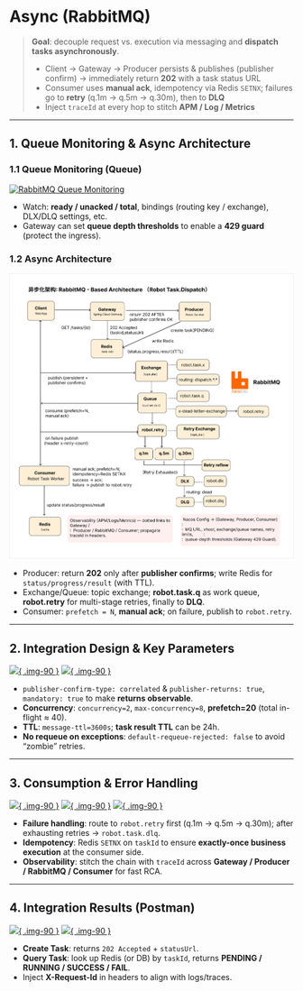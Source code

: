 # Async (RabbitMQ)

> **Goal**: decouple request vs. execution via messaging and **dispatch tasks asynchronously**.  
> - Client → Gateway → Producer persists & publishes (publisher confirm) → immediately return **202** with a task status URL  
> - Consumer uses **manual ack**, idempotency via Redis `SETNX`; failures go to **retry** (q.1m → q.5m → q.30m), then to **DLQ**  
> - Inject `traceId` at every hop to stitch **APM / Log / Metrics**

---

## 1. Queue Monitoring & Async Architecture

### 1.1 Queue Monitoring (Queue)

<a href="/assets/rabbitmq-queue.png" target="_blank" rel="noopener">
  <img src="/assets/rabbitmq-queue.png" alt="RabbitMQ Queue Monitoring">
</a>

- Watch: **ready / unacked / total**, bindings (routing key / exchange), DLX/DLQ settings, etc.  
- Gateway can set **queue depth thresholds** to enable a **429 guard** (protect the ingress).

### 1.2 Async Architecture

<a href="/assets/rabbitmq-arch.png" target="_blank" rel="noopener">
  <img src="/assets/rabbitmq-arch.png" alt="Async Architecture (task dispatch / retry / DLQ flow)">
</a>

- Producer: return **202** only after **publisher confirms**; write Redis for `status/progress/result` (with TTL).  
- Exchange/Queue: topic exchange; **robot.task.q** as work queue, **robot.retry** for multi-stage retries, finally to **DLQ**.  
- Consumer: `prefetch = N`, **manual ack**; on failure, publish to `robot.retry`.

---

## 2. Integration Design & Key Parameters

[![](/assets/rabbitmq-params-code.png){ .img-90 }](/assets/rabbitmq-params-code.png)
[![](/assets/rabbitmq-exchange.png){ .img-90 }](/assets/rabbitmq-exchange.png)

- `publisher-confirm-type: correlated` & `publisher-returns: true`, `mandatory: true` to make **returns observable**.  
- **Concurrency**: `concurrency=2`, `max-concurrency=8`, **prefetch=20** (total in-flight ≈ 40).  
- **TTL**: `message-ttl=3600s`; **task result TTL** can be 24h.  
- **No requeue on exceptions**: `default-requeue-rejected: false` to avoid “zombie” retries.

---

## 3. Consumption & Error Handling

[![](/assets/rabbitmq-dlq.png){ .img-90 }](/assets/rabbitmq-dlq.png)
[![](/assets/rabbitmq-consumer-config.png){ .img-90 }](/assets/rabbitmq-consumer-config.png)
[![](/assets/rabbitmq-declare-code.png){ .img-90 }](/assets/rabbitmq-declare-code.png)

- **Failure handling**: route to `robot.retry` first (q.1m → q.5m → q.30m); after exhausting retries → `robot.task.dlq`.  
- **Idempotency**: Redis `SETNX` on `taskId` to ensure **exactly-once business execution** at the consumer side.  
- **Observability**: stitch the chain with `traceId` across **Gateway / Producer / RabbitMQ / Consumer** for fast RCA.

---

## 4. Integration Results (Postman)

[![](/assets/rabbitmq-postman-create.png){ .img-90 }](/assets/rabbitmq-postman-create.png)
[![](/assets/rabbitmq-postman-status.png){ .img-90 }](/assets/rabbitmq-postman-status.png)

- **Create Task**: returns `202 Accepted` + `statusUrl`.  
- **Query Task**: look up Redis (or DB) by `taskId`, returns **PENDING / RUNNING / SUCCESS / FAIL**.  
- Inject **X-Request-Id** in headers to align with logs/traces.
